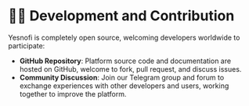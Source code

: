 # 👨‍💻 Development and Contribution

Yesnofi is completely open source, welcoming developers worldwide to participate:

- **GitHub Repository**: Platform source code and documentation are hosted on GitHub, welcome to fork, pull request, and discuss issues.
- **Community Discussion**: Join our Telegram group and forum to exchange experiences with other developers and users, working together to improve the platform.
